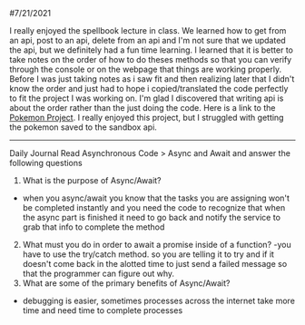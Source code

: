 #7/21/2021

I really enjoyed the spellbook lecture in class. We learned how to get from an api, post to an api, delete from an api and I'm not sure that we updated the api, but we definitely had a fun time learning. I learned that it is better to take notes on the order of how to do theses methods so that you can verify through the console or on the webpage that things are working properly. Before I was just taking notes as i saw fit and then realizing later that I didn't know the order and just had to hope i copied/translated the code perfectly to fit the project I was working on. I'm glad I discovered that writing api is about the order rather than the just doing the code. Here is a link to the [Pokemon Project](https://chesterjgreen.github.io/pokemonApi/). I really enjoyed this project, but I struggled with getting the pokemon saved to the sandbox api.

---

Daily Journal
Read Asynchronous Code > Async and Await and answer the following questions
1. What is the purpose of Async/Await?
- when you async/await you know that the tasks you are assigning won't be completed instantly and you need the code to recognize that when the async part is finished it need to go back and notify the service to grab that info to complete the method
2. What must you do in order to await a promise inside of a function? 
-you have to use the try/catch method. so you are telling it to try and if it doesn't come back in the alotted time to just send a failed message so that the programmer can figure out why.
3. What are some of the primary benefits of Async/Await?
- debugging is easier, sometimes processes across the internet take more time and need time to complete processes